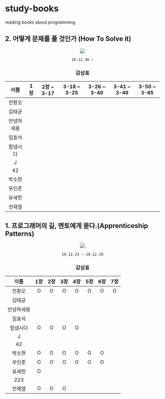 # study-books
reading books about programming  
  

  
## 2. 어떻게 문제를 풀 것인가 (How To Solve it)

<div align="center">
  
![](https://image.aladin.co.kr/product/39/6/cover500/s812635984_1.jpg)

`19.12.30 ~`

### 감상표

| 이름    | 1장 | 2장 ~ 3-17  | 3-18 ~ 3-25 | 3-26 ~ 3-40 | 3-41 ~ 3-49 | 3-50 ~  3-65
| :-----: | :----------: | :----------: | :------------: | :------------: | :------------: | :---------: |
| 전환오   |
| 김태균   ||||||
| 안녕하세용 ||||||
| 임효석   ||||||
| 힘냅시다  |
| J     ||||||
| 42    ||||||
| 박소현   |
| 우인준   |
| 유세헌   |
| 전재열 |
</div>  
  
    
    
  
## 1. 프로그래머의 길, 멘토에게 묻다.(Apprenticeship Patterns)

<div align="center">
  
![](http://image.kyobobook.co.kr/images/book/xlarge/807/x9788991268807.jpg)  

`19.12.23 ~ 19.12.29`
  
  
   
### 감상표
| 이름    | 1장 | 2장 | 3장 |4장 | 5장 | 6장 | 7장 |
| :-----: | :----------: | :----------: | :------------: | :------------: | :------------: | :---------: | :------------: |
| 전환오   |O|O|O|O|O|O|O
| 김태균   ||||||
| 안녕하세용 ||||||
| 임효석   ||||||
| 힘냅시다  |O|O|O|O||
| J     ||||||
| 42    ||||||
| 박소현   |O|O|O|O|O|O
| 우인준   |O|O|O|O|O|O
| 유세헌   |O|||||
| 223   ||||||
| 전재열 |O|O|O|||

</div>
